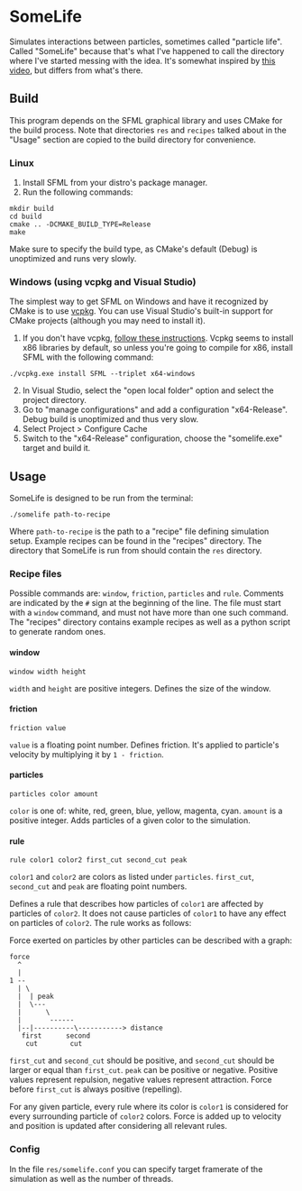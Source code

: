# SomeLife

Simulates interactions between particles, sometimes called "particle life".
Called "SomeLife" because that's what I've happened to call the directory where I've started messing with the idea.
It's somewhat inspired by [this video](https://www.youtube.com/watch?v=Z_zmZ23grXE), but differs from what's there.

## Build

This program depends on the SFML graphical library and uses CMake for the build process.
Note that directories `res` and `recipes` talked about in the "Usage" section are copied to the build directory for convenience.

### Linux

1. Install SFML from your distro's package manager.
2. Run the following commands:
```
mkdir build
cd build
cmake .. -DCMAKE_BUILD_TYPE=Release
make
```
Make sure to specify the build type, as CMake's default (Debug) is unoptimized and runs very slowly.

### Windows (using vcpkg and Visual Studio)

The simplest way to get SFML on Windows and have it recognized by CMake is to use [vcpkg](https://vcpkg.io/en/index.html).
You can use Visual Studio's built-in support for CMake projects (although you may need to install it).

1. If you don't have vcpkg, [follow these instructions](https://vcpkg.io/en/getting-started.html).
Vcpkg seems to install x86 libraries by default, so unless you're going to compile for x86, install SFML with the following command:
```
./vcpkg.exe install SFML --triplet x64-windows
```
2. In Visual Studio, select the "open local folder" option and select the project directory.
3. Go to "manage configurations" and add a configuration "x64-Release". Debug build is unoptimized and thus very slow.
4. Select Project > Configure Cache
5. Switch to the "x64-Release" configuration, choose the "somelife.exe" target and build it.

## Usage

SomeLife is designed to be run from the terminal:

```
./somelife path-to-recipe
```

Where `path-to-recipe` is the path to a "recipe" file defining simulation setup.
Example recipes can be found in the "recipes" directory.
The directory that SomeLife is run from should contain the `res` directory.

### Recipe files

Possible commands are: `window`, `friction`, `particles` and `rule`. 
Comments are indicated by the `#` sign at the beginning of the line. 
The file must start with a `window` command, and must not have more than one such command.
The "recipes" directory contains example recipes as well as a python script to generate random ones.

#### window

```
window width height
```

`width` and `height` are positive integers. 
Defines the size of the window.

#### friction

```
friction value
```

`value` is a floating point number. Defines friction.
It's applied to particle's velocity by multiplying it by `1 - friction`.

#### particles

```
particles color amount
```

`color` is one of: white, red, green, blue, yellow, magenta, cyan.
`amount` is a positive integer.
Adds particles of a given color to the simulation.

#### rule

```
rule color1 color2 first_cut second_cut peak
```
`color1` and `color2` are colors as listed under `particles`.
`first_cut`, `second_cut` and `peak` are floating point numbers.

Defines a rule that describes how particles of `color1` are affected by particles of `color2`.
It does not cause particles of `color1` to have any effect on particles of `color2`.
The rule works as follows:

Force exerted on particles by other particles can be described with a graph:

```
force
  ^
  |
1 --
  | \
  |  | peak
  |  \---
  |      \
  |       ------
  |--|----------\-----------> distance
   first      second
    cut        cut
```

`first_cut` and `second_cut` should be positive, and `second_cut` should be larger or equal than `first_cut`.
`peak` can be positive or negative.
Positive values represent repulsion, negative values represent attraction.
Force before `first_cut` is always positive (repelling).

For any given particle, every rule where its color is `color1` is considered for every surrounding particle of `color2` colors.
Force is added up to velocity and position is updated after considering all relevant rules.

### Config

In the file `res/somelife.conf` you can specify target framerate of the simulation as well as the number of threads.
